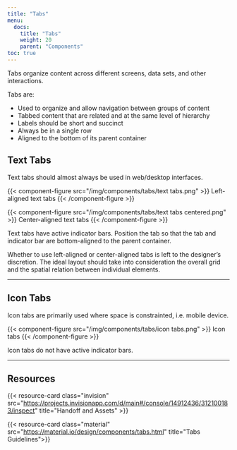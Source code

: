 ```yaml
---
title: "Tabs"
menu:
  docs:
    title: "Tabs"
    weight: 20
    parent: "Components"
toc: true
---
```


Tabs organize content across different screens, data sets, and other interactions.

Tabs are:

- Used to organize and allow navigation between groups of content
- Tabbed content that are related and at the same level of hierarchy
- Labels should be short and succinct
- Always be in a single row
- Aligned to the bottom of its parent container

## Text Tabs

Text tabs should almost always be used in web/desktop interfaces.

{{< component-figure src="/img/components/tabs/text tabs.png" >}}
  Left-aligned text tabs
{{< /component-figure >}}

{{< component-figure src="/img/components/tabs/text tabs centered.png" >}}
  Center-aligned text tabs
{{< /component-figure >}}

Text tabs have active indicator bars. Position the tab so that the tab and indicator bar are bottom-aligned to the parent container.

Whether to use left-aligned or center-aligned tabs is left to the designer’s discretion. The ideal layout should take into consideration the overall grid and the spatial relation between individual elements.

---

## Icon Tabs

Icon tabs are primarily used where space is constrainted, i.e. mobile device.

{{< component-figure src="/img/components/tabs/icon tabs.png" >}}
  Icon tabs
{{< /component-figure >}}

Icon tabs do not have active indicator bars.

---

## Resources

{{< resource-card class="invision" src="https://projects.invisionapp.com/d/main#/console/14912436/312100183/inspect" title="Handoff and Assets" >}}

{{< resource-card class="material" src="https://material.io/design/components/tabs.html" title="Tabs Guidelines">}}